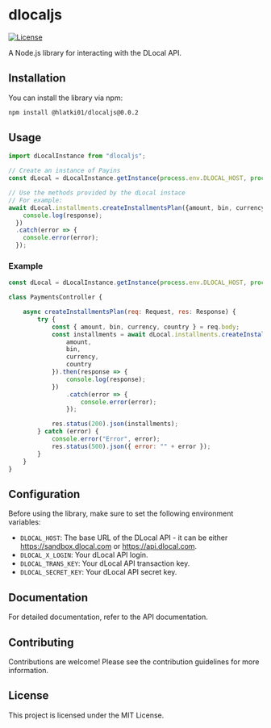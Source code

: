 # dlocaljs

[![License](https://img.shields.io/badge/License-MIT-blue.svg)](https://opensource.org/licenses/MIT)

A Node.js library for interacting with the DLocal API.

## Installation
You can install the library via npm:

```bash
npm install @hlatki01/dlocaljs@0.0.2
```

## Usage

```javascript
import dLocalInstance from "dlocaljs"; 

// Create an instance of Payins
const dLocal = dLocalInstance.getInstance(process.env.DLOCAL_HOST, process.env.DLOCAL_X_LOGIN, process.env.DLOCAL_TRANS_KEY, process.env.DLOCAL_SECRET_KEY)

// Use the methods provided by the dLocal instace
// For example:
await dLocal.installments.createInstallmentsPlan({amount, bin, currency, country}).then(response => {
    console.log(response);
  })
  .catch(error => {
    console.error(error);
  });

```

### Example

```javascript
const dLocal = dLocalInstance.getInstance(process.env.DLOCAL_HOST, process.env.DLOCAL_X_LOGIN, process.env.DLOCAL_TRANS_KEY, process.env.DLOCAL_SECRET_KEY)

class PaymentsController {

    async createInstallmentsPlan(req: Request, res: Response) {
        try {
            const { amount, bin, currency, country } = req.body;
            const installments = await dLocal.installments.createInstallmentsPlan({
                amount,
                bin,
                currency,
                country
            }).then(response => {
                console.log(response);
            })
                .catch(error => {
                    console.error(error);
                });

            res.status(200).json(installments);
        } catch (error) {
            console.error("Error", error);
            res.status(500).json({ error: "" + error });
        }
    }
}
```

## Configuration
Before using the library, make sure to set the following environment variables:

* `DLOCAL_HOST`: The base URL of the DLocal API - it can be either https://sandbox.dlocal.com or https://api.dlocal.com.
* `DLOCAL_X_LOGIN`: Your dLocal API login.
* `DLOCAL_TRANS_KEY`: Your dLocal API transaction key.
* `DLOCAL_SECRET_KEY`: Your dLocal API secret key.

## Documentation
For detailed documentation, refer to the API documentation.

## Contributing
Contributions are welcome! Please see the contribution guidelines for more information.

## License
This project is licensed under the MIT License.
